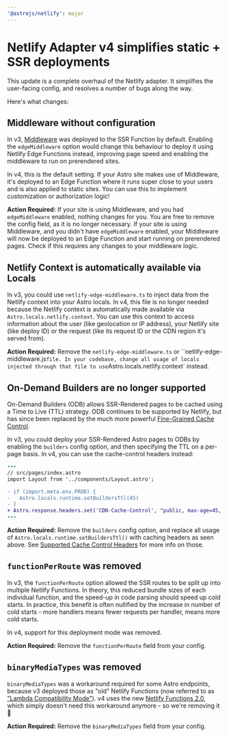 ```yaml
---
'@astrojs/netlify': major
---
```


# Netlify Adapter v4 simplifies static + SSR deployments

This update is a complete overhaul of the Netlify adapter.
It simplifies the user-facing config, and resolves a number of bugs along the way.

Here's what changes:

## Middleware without configuration

In v3, [Middleware](https://docs.astro.build/en/guides/middleware/) was deployed to the SSR Function by default.
Enabling the `edgeMiddleware` option would change this behaviour to deploy it using Netlify Edge Functions instead, improving
page speed and enabling the middleware to run on prerendered sites.

In v4, this is the default setting.
If your Astro site makes use of Middleware,
it's deployed to an Edge Function where it runs super close to your users and is also applied to static sites.
You can use this to implement customization or authorization logic!

**Action Required:**
If your site is using Middleware, and you had `edgeMiddleware` enabled, nothing changes for you. You are free to remove the config field, as it is no longer necessary.
If your site is using Middleware, and you didn't have `edgeMiddleware` enabled, your Middleware will now be deployed to an Edge Function and start running on prerendered pages. Check if this requires any changes to your middleware logic.

## Netlify Context is automatically available via Locals

In v3, you could use `netlify-edge-middleware.ts` to inject data from the Netlify context into your Astro locals.
In v4, this file is no longer needed because the Netlify context is automatically made available via `Astro.locals.netlify.context`.
You can use this context to access information about the user (like geolocation or IP address), your Netlify site (like deploy ID) or the request (like its request ID or the CDN region it's served from).

**Action Required:**
Remove the `netlify-edge-middleware.ts` or ``netlify-edge-middleware.js` file.
In your codebase, change all usage of locals injected through that file to use `Astro.locals.netlify.context` instead.

## On-Demand Builders are no longer supported

On-Demand Builders (ODB) allows SSR-Rendered pages to be cached using a Time to Live (TTL) strategy.
ODB continues to be supported by Netlify, but has since been replaced by the much more powerful
[Fine-Grained Cache Control](https://www.netlify.com/blog/swr-and-fine-grained-cache-control).

In v3, you could deploy your SSR-Rendered Astro pages to ODBs by enabling the `builders` config option,
and then specifying the TTL on a per-page basis.
In v4, you can use the cache-control headers instead:

```diff lang="astro"
---
// src/pages/index.astro
import Layout from '../components/Layout.astro';

- if (import.meta.env.PROD) {
-   Astro.locals.runtime.setBuildersTtl(45)
- }
+ Astro.response.headers.set('CDN-Cache-Control', "public, max-age=45, must-revalidate")
---
```

**Action Required:**
Remove the `builders` config option, and replace all usage of `Astro.locals.runtime.setBuildersTtl()`
with caching headers as seen above.
See [Supported Cache Control Headers](https://docs.netlify.com/platform/caching/#supported-cache-control-headers) for more info on those.

## `functionPerRoute` was removed

In v3, the `functionPerRoute` option allowed the SSR routes to be split up into multiple Netlify Functions.
In theory, this reduced bundle sizes of each individual function, and the speed-up in code parsing should speed up cold starts.
In practice, this benefit is often nullified by the increase in number of cold starts - more handlers means fewer requests per handler, means more cold starts.

In v4, support for this deployment mode was removed.

**Action Required:**
Remove the `functionPerRoute` field from your config.

## `binaryMediaTypes` was removed

`binaryMediaTypes` was a workaround required for some Astro endpoints, because v3 deployed those as "old" Netlify Functions (now referred to as ["Lambda Compatibility Mode"](https://docs.netlify.com/functions/lambda-compatibility)).
v4 uses the new [Netlify Functions 2.0](https://www.netlify.com/blog/introducing-netlify-functions-2-0/), which simply doesn't need this workaround anymore - so we're removing it 🎉

**Action Required:**
Remove the `binaryMediaTypes` field from your config.
